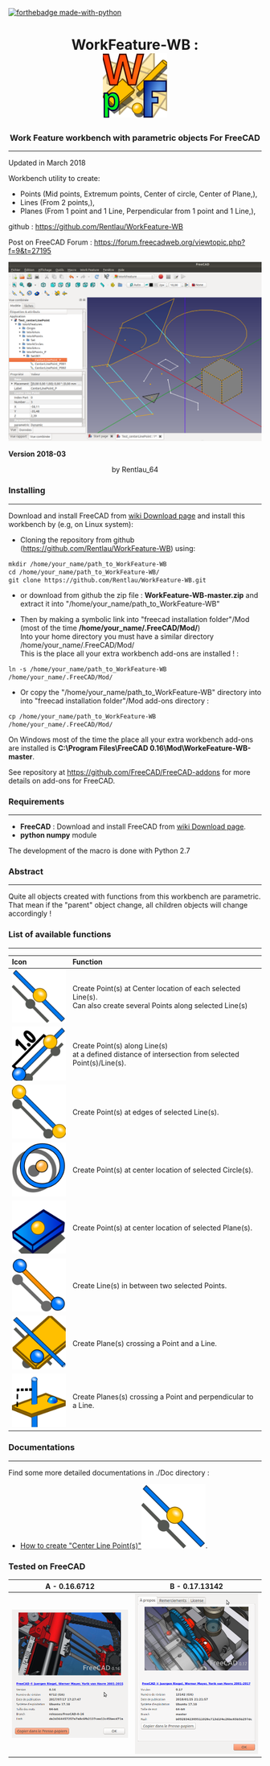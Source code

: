 
[![forthebadge made-with-python](http://ForTheBadge.com/images/badges/made-with-python.svg)](https://www.python.org/)

# <center>WorkFeature-WB :<br> <img src="./Resources/Icons/WF_wf.svg"></center>
### <center>Work Feature workbench with parametric objects For FreeCAD </center>
----------

Updated in March 2018

Workbench utility to create:
- Points (Mid points, Extremum points, Center of circle, Center of Plane,),
- Lines (From 2 points,),
- Planes (From 1 point and 1 Line, Perpendicular from 1 point and 1 Line,),
 
 
github : https://github.com/Rentlau/WorkFeature-WB

Post on FreeCAD Forum : https://forum.freecadweb.org/viewtopic.php?f=9&t=27195

<img src="./Doc/Images/Title02.png?1">

 

 

<b>Version 2018-03</b> <center>by Rentlau_64</center>

###  Installing
----------

Download and install FreeCAD from [wiki Download page](http://www.freecadweb.org/wiki/Download) and install this workbench by (e.g, on Linux system): 
  - Cloning the repository from github (https://github.com/Rentlau/WorkFeature-WB) using:

```
mkdir /home/your_name/path_to_WorkFeature-WB
cd /home/your_name/path_to_WorkFeature-WB/
git clone https://github.com/Rentlau/WorkFeature-WB.git
```

  - or download from github the zip file : <b>WorkFeature-WB-master.zip</b> and extract it into "/home/your_name/path_to_WorkFeature-WB"

  - Then by making a symbolic link into "freecad installation folder"/Mod (most of the time <b>/home/your_name/.FreeCAD/Mod/</b>)<br>
  Into your home directory you must have a similar directory /home/your_name/.FreeCAD/Mod/<br>
  This is the place all your extra workbench add-ons are installed ! :<br>

```
ln -s /home/your_name/path_to_WorkFeature-WB /home/your_name/.FreeCAD/Mod/
```

  - Or copy the "/home/your_name/path_to_WorkFeature-WB" directory into into "freecad installation folder"/Mod add-ons directory :<br>

```
cp /home/your_name/path_to_WorkFeature-WB /home/your_name/.FreeCAD/Mod/
```

On Windows most of the time the place all your extra workbench add-ons are installed is <b>C:\Program Files\FreeCAD 0.16\Mod\WorkeFeature-WB-master</b>.

See repository at https://github.com/FreeCAD/FreeCAD-addons for more details on add-ons for FreeCAD.

### Requirements
----------

- <b>FreeCAD</b> : Download and install FreeCAD from [wiki Download page](http://www.freecadweb.org/wiki/Download).<br>
- <b>python numpy</b> module

The development of the macro is done with Python 2.7

### Abstract
----------

Quite all objects created with functions from this workbench are parametric. That mean if the "parent" object change, all children objects will change accordingly !
  

### List of available functions
----------

| Icon                           | Function  |
|:------|:------|
|![alt](./Resources/Icons/WF_centerLinePoint.svg)  | Create Point(s) at Center location of each selected Line(s). <br>Can also create several Points along selected Line(s)|
|![alt](./Resources/Icons/WF_alongLinePoint.svg)  | Create Point(s) along Line(s) <br>at a defined distance of intersection from selected Point(s)/Line(s).|
|![alt](./Resources/Icons/WF_extremaLinePoint.svg)  | Create Point(s) at edges of selected Line(s). |
|![alt](./Resources/Icons/WF_centerCirclePoint.svg)  | Create Point(s) at center location of selected Circle(s). |
|![alt](./Resources/Icons/WF_centerFacePoint.svg)  | Create Point(s) at center location of selected Plane(s). |
|![alt](./Resources/Icons/WF_twoPointsLine.svg)  | Create Line(s) in between two selected Points. |
|![alt](./Resources/Icons/WF_linePointPlane.svg)  | Create Plane(s) crossing a Point and a Line. |
|![alt](./Resources/Icons/WF_perpendicularLinePointPlane.svg)  | Create Planes(s) crossing a Point and perpendicular to a Line. |

### Documentations
----------

Find some more detailed documentations in ./Doc directory :
  - [How to create "Center Line Point(s)"<img src="./Resources/Icons/WF_centerLinePoint.svg">](./Doc/HowTo_WFWB_Create_CenterLinePoint.pdf). <br>

### Tested on FreeCAD

A - 0.16.6712         | B - 0.17.13142
:-------------------------:|:-------------------------:
![alt](./Doc/Images/Version16.png?1) | ![alt](./Doc/Images/Version17.png?1)
